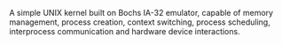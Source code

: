 A simple UNIX kernel built on Bochs IA-32 emulator, capable of memory management, process creation, context switching, process scheduling, interprocess communication and hardware device interactions.

